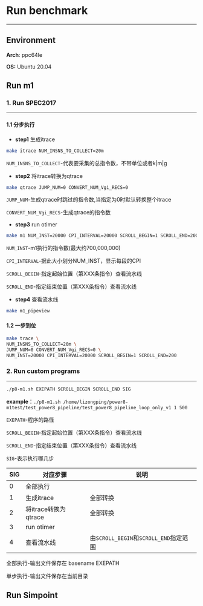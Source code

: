 # Run benchmark

------

## Environment

**Arch**: ppc64le

**OS:** Ubuntu 20.04

## Run m1

### 1. Run SPEC2017

------

#### 1.1 分步执行

- **step1** 生成itrace

```bash
make itrace NUM_INSNS_TO_COLLECT=20m 
```

`NUM_INSNS_TO_COLLECT`-代表要采集的总指令数，不带单位或者k|m|g

- **step2** 将itrace转换为qtrace

```bash
make qtrace JUMP_NUM=0 CONVERT_NUM_Vgi_RECS=0
```

`JUMP_NUM`-生成qtrace时跳过的指令数,当指定为0时默认转换整个itrace

`CONVERT_NUM_Vgi_RECS`-生成qtrace的指令数

- **step3** run otimer

```bash
make m1 NUM_INST=20000 CPI_INTERVAL=20000 SCROLL_BEGIN=1 SCROLL_END=200
```

`NUM_INST`-m1执行的指令数(最大约700,000,000)

`CPI_INTERVAL`-据此大小划分NUM_INST，显示每段的CPI

`SCROLL_BEGIN`-指定起始位置（第XXX条指令）查看流水线

`SCROLL_END`-指定结束位置（第XXX条指令）查看流水线

- **step4** 查看流水线

```bash
make m1_pipeview
```

#### 1.2 一步到位

```bash
make trace \
NUM_INSNS_TO_COLLECT=20m \
JUMP_NUM=0 CONVERT_NUM_Vgi_RECS=0 \
NUM_INST=20000 CPI_INTERVAL=20000 SCROLL_BEGIN=1 SCROLL_END=200 
```

### 2. Run custom programs

------

```bash
./p8-m1.sh EXEPATH SCROLL_BEGIN SCROLL_END SIG
```

**example**：`./p8-m1.sh /home/lizongping/power8-m1test/test_power8_pipeline/test_power8_pipeline_loop_only_v1 1 500`

`EXEPATH`-程序的路径

`SCROLL_BEGIN`-指定起始位置（第XXX条指令）查看流水线

`SCROLL_END`-指定结束位置（第XXX条指令）查看流水线

`SIG`-表示执行哪几步

| SIG  | 对应步骤             | 说明                                   |
| ---- | -------------------- | -------------------------------------- |
| 0    | 全部执行             |                                        |
| 1    | 生成itrace           | 全部转换                               |
| 2    | 将itrace转换为qtrace | 全部转换                               |
| 3    | run otimer           |                                        |
| 4    | 查看流水线           | 由`SCROLL_BEGIN`和`SCROLL_END`指定范围 |

全部执行-输出文件保存在 basename EXEPATH

单步执行-输出文件保存在当前目录

## Run Simpoint

